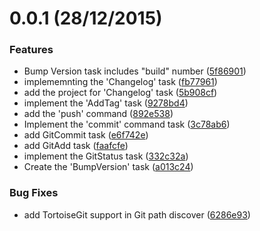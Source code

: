 # 0.0.1 (28/12/2015)


### Features


*  Bump Version task includes "build" number ([5f86901](https://github.com/giovanebribeiro/msbuildscmtasks/commit/5f86901))
*  implememnting the 'Changelog' task ([fb77961](https://github.com/giovanebribeiro/msbuildscmtasks/commit/fb77961))
*  add the project for 'Changelog' task ([5b908cf](https://github.com/giovanebribeiro/msbuildscmtasks/commit/5b908cf))
*  implement the 'AddTag' task ([9278bd4](https://github.com/giovanebribeiro/msbuildscmtasks/commit/9278bd4))
*  add the 'push' command ([892e538](https://github.com/giovanebribeiro/msbuildscmtasks/commit/892e538))
*  Implement the 'commit' command task ([3c78ab6](https://github.com/giovanebribeiro/msbuildscmtasks/commit/3c78ab6))
*  add GitCommit task ([e6f742e](https://github.com/giovanebribeiro/msbuildscmtasks/commit/e6f742e))
*  add GitAdd task ([faafcfe](https://github.com/giovanebribeiro/msbuildscmtasks/commit/faafcfe))
*  implement the GitStatus task ([332c32a](https://github.com/giovanebribeiro/msbuildscmtasks/commit/332c32a))
*  Create the 'BumpVersion' task ([a013c24](https://github.com/giovanebribeiro/msbuildscmtasks/commit/a013c24))

### Bug Fixes


*  add TortoiseGit support in Git path discover ([6286e93](https://github.com/giovanebribeiro/msbuildscmtasks/commit/6286e93))
